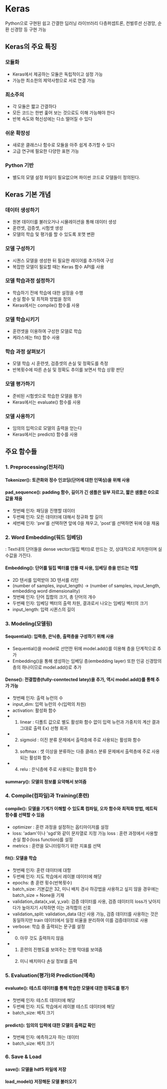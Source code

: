 # Keras

Python으로 구현된 쉽고 간결한 딥러닝 라이브러리
다층퍼셉트론, 컨벌루션 신경망, 순환 신경망 등 구현 가능

## Keras의 주요 특징

### 모듈화

- Keras에서 제공하는 모듈은 독립적이고 설정 가능
- 가능한 최소한의 제약사항으로 서로 연결 가능

### 최소주의

- 각 모듈은 짧고 간결하다
- 모든 코드는 한번 훑어 보는 것으로도 이해 가능해야 한다
- 반복 속도와 혁신성에는 다소 떨어질 수 있다

### 쉬운 확장성

- 새로운 클래스나 함수로 모듈을 아주 쉽게 추가할 수 있다
- 고급 연구에 필요한 다양한 표현 가능

### Python 기반

- 별도의 모델 설정 파일이 필요없으며 파이썬 코드로 모델들이 정의된다.

## Keras 기본 개념

### 데이터 생성하기

- 원본 데이터를 불러오거나 시뮬레이션을 통해 데이터 생성
- 훈련셋, 검증셋, 시험셋 생성
- 모델의 학습 및 평가를 할 수 있도록 포맷 변환

### 모델 구성하기

- 시퀀스 모델을 생성한 뒤 필요한 레이어를 추가하여 구성
- 복잡한 모델이 필요할 때는 Keras 함수 API를 사용

### 모델 학습과정 설정하기

- 학습하기 전에 학습에 대한 설정을 수행
- 손실 함수 및 최적화 방법을 정의
- Keras에서는 compile() 함수를 사용

### 모델 학습시키기

- 훈련셋을 이용하여 구성한 모델로 학습
- 케라스에는 fit() 함수 사용

### 학습 과정 살펴보기

- 모델 학습 시 훈련셋, 검증셋의 손실 및 정확도를 측정
- 반복횟수에 따른 손실 및 정확도 추이를 보면서 학습 상황 판단

### 모델 평가하기

- 준비된 시험셋으로 학습한 모델을 평가
- Keras에서는 evaluate() 함수를 사용

### 모델 사용하기

- 임의의 입력으로 모델의 출력을 얻는다
- Keras에서는 predict() 함수를 사용

## 주요 함수들

### 1. Preprocessing(전처리)

#### Tokenizer(): 토큰화와 정수 인코딩(단어에 대한 인덱싱)을 위해 사용

#### pad_sequence(): padding 함수, 길이가 긴 샘플은 일부 자르고, 짧은 샘플은 0으로 값을 채움

- 첫번째 인자: 패딩을 진행할 데이터
- 두번째 인자: 모든 데이터에 대해서 정규화 할 길이
- 세번째 인자: 'pre'를 선택하면 앞에 0을 채우고, 'post'를 선택하면 뒤에 0을 채움

### 2. Word Embedding(워드 임베딩)

: Text내의 단어들을 dense vector(밀집 벡터)로 만드는 것, 상대적으로 저차원이며 실수값을 가진다.

#### Embedding(): 단어를 밀집 벡터를 만들 때 사용, 임베딩 층을 만드는 역할

- 2D 텐서를 입력받아 3D 텐서를 리턴
- (number of samples, input_length) -> (number of samples, input_length, embedding word dimensionality)
- 첫번째 인자: 단어 집합의 크기, 총 단어의 개수
- 두번째 인자: 임베딩 벡터의 출력 차원, 결과로서 나오는 임베딩 벡터의 크기
- input_length: 입력 시퀸스의 길이

### 3. Modeling(모델링)

#### Sequential(): 입력층, 은닉층, 출력층을 구성하기 위해 사용

- Sequential()을 model로 선언한 뒤에 model.add()를 이용해 층을 단계적으로 추가
- Embedding()을 통해 생성하는 임베딩 층(embedding layer) 또한 인공 신경망의 층의 하나이므로 model.add()로 추가

#### Dense(): 전결합층(fully-conntected latey)을 추가, 역시 model.add()를 통해 추가 가능

- 첫번째 인자: 출력 뉴런의 수
- input_dim: 입력 뉴런의 수(입력의 차원)
- activation: 활성화 함수
- 1. linear : 디폴트 값으로 별도 활성화 함수 없이 입력 뉴런과 가중치의 계산 결과 그대로 출력 Ex) 선형 회귀
- 2. sigmoid : 이진 분류 문제에서 출력층에 주로 사용되는 활성화 함수
- 3. softmax : 셋 이상을 분류하는 다중 클래스 분류 문제에서 출력층에 주로 사용되는 활성화 함수
- 4. relu : 은닉층에 주로 사용되는 활성화 함수

#### summary(): 모델의 정보를 요약해서 보여줌

### 4. Compile(컴파일)과 Training(훈련)

#### compile(): 모델을 기계가 이해할 수 있도록 컴파일, 오차 함수와 최적화 방법, 메트릭 함수를 선택할 수 있음

- optimizer : 훈련 과정을 설정하는 옵티마이저를 설정
- loss: 'adam'이나 'sgd'와 같이 문자열로 지정 가능
  loss : 훈련 과정에서 사용할 손실 함수(loss function)를 설정
- metrics : 훈련을 모니터링하기 위한 지표를 선택

#### fit(): 모델을 학습

- 첫번째 인자: 훈련 데이터에 대항
- 두번째 인자: 지도 학습에서 레이블 데이터에 해당
- epochs: 총 훈련 횟수(반복횟수)
- batch_size: 기본값은 32, 미니 배치 경사 하강법을 사용하고 싶지 않을 경우에는 batch_size = None을 기재
- validation_data(x_val, y_val): 검증 데이터를 사용, 검증 데이터의 loss가 낮아지다가 높아지기 시작하면 이는 과적합의 신호
- validation_split: validation_data 대신 사용 가능, 검증 데이터를 사용하는 것은 동일하지만 train 데이터에서 일정 비율을 분리하여 이를 검증데이터로 사용
- verbose: 학습 중 출력되는 문구를 설정
- 0. 아무 것도 출력하지 않음
- 1. 훈련의 진행도를 보여주는 진행 막대를 보여줌
- 2. 미니 배치마다 손실 정보를 출력

### 5. Evaluation(평가)와 Prediction(예측)

#### evaluate(): 테스트 데이터를 통해 학습한 모델에 대한 정확도를 평가

- 첫번째 인자: 테스트 데이터에 해당
- 두번째 인자: 지도 학습에서 레이블 테스트 데이터에 해당
- batch_size: 배치 크기

#### predict(): 임의의 입력에 대한 모델의 출력값 확인

- 첫번째 인자: 예측하고자 하는 데이터
- batch_size: 배치 크기

### 6. Save & Load

#### save(): 모델을 hdf5 파일에 저장

#### load_model() 저장해둔 모델 불러오기
